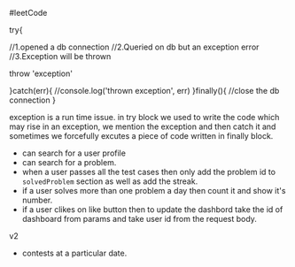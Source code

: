 #leetCode


try{

//1.opened a db connection
//2.Queried on db but an exception error
//3.Exception will be thrown

throw 'exception'

}catch(err){
    //console.log('thrown exception', err)
}finally(){
    //close the db connection
}



exception is a run time issue.
in try block we used to write the code which may rise in an exception,
we mention the exception and then catch it and sometimes we forcefully excutes a piece of code
written in finally block.

- can search for a user profile
- can search for a problem.
- when a user passes all the test cases then only add the problem id to `solvedProblem` section
as well as add the streak. 
- if a user solves more than one problem a day then count it and show it's number.
- if a user clikes on like button then to update the dashbord take the id of dashboard from params
and take user id from the request body.

v2
- contests at a particular date.
